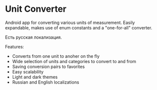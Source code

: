 # Unit Converter

Android app for converting various units of measurement. Easily expandable, makes use of enum constants and a "one-for-all" converter.

Есть русская локализация.

Features:
* Converts from one unit to anoher on the fly
* Wide selection of units and categories to convert to and from
* Saving conversion pairs to favorites
* Easy scalability
* Light and dark themes
* Russian and English localizations
